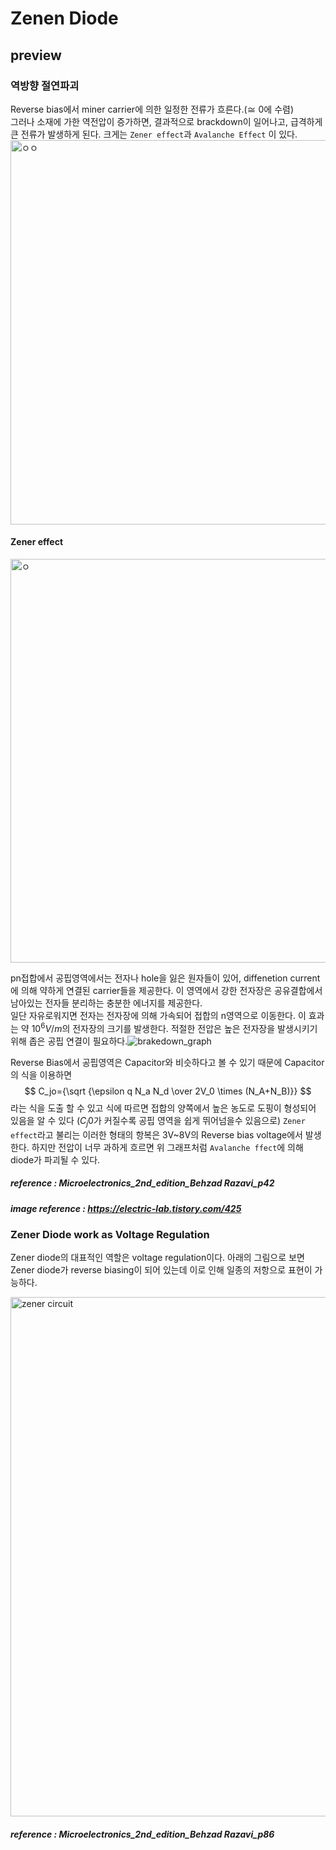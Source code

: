 # Zenen Diode
## preview

### 역방향 절연파괴  
Reverse bias에서 miner carrier에 의한 일정한 전류가 흐른다.($\cong$ 0에 수렴)  
그러나 소재에 가한 역전압이 증가하면, 결과적으로 brackdown이 일어나고, 급격하게 큰 전류가 발생하게 된다. 크게는 `Zener effect`과 `Avalanche Effect` 이 있다.  
<img width="615" alt="ㅇㅇ" src="https://user-images.githubusercontent.com/98220775/225536504-3b41fe0e-1e96-4b16-ad23-23754c87e529.png">

#### Zener effect
<img width="646" alt="ㅇ" src="https://user-images.githubusercontent.com/98220775/225536502-8af872aa-e546-4732-bb43-a231864ee3d3.png">

pn접합에서 공핍영역에서는 전자나 hole을 잃은 원자들이 있어, diffenetion current에 의해 약하게 연결된 carrier들을 제공한다. 이 영역에서 강한 전자장은 공유결합에서 남아있는 전자들 분리하는 충분한 에너지를 제공한다.  
일단 자유로워지면 전자는 전자장에 의해 가속되어 접합의 n영역으로 이동한다. 이 효과는 약 $10^6V/m$의 전자장의 크기를 발생한다. 적절한 전압은 높은 전자장을 발생시키기 위해 좁은 공핍 연결이 필요하다.![brakedown_graph](https://user-images.githubusercontent.com/98220775/225528890-4be1e808-9fed-4d16-975e-b12e185dbafb.png)

 Reverse Bias에서 공핍영역은 Capacitor와 비슷하다고 볼 수 있기 때문에 Capacitor의 식을 이용하면  
 $$
 C_jo={\sqrt {\epsilon q N_a N_d \over 2V_0 \times (N_A+N_B)}}
 $$
 라는 식을 도출 할 수 있고 식에 따르면 접합의 양쪽에서 높은 농도로 도핑이 형성되어 있음을 알 수 있다 ($C_j0$가 커질수록 공핍 영역을 쉽게 뛰어넘을수 있음으로) `Zener effect`라고 불리는 이러한 형태의 항복은 3V~8V의 Reverse bias voltage에서 발생한다. 하지만 전압이 너무 과하게 흐르면 위 그래프처럼 `Avalanche ffect`에 의해 diode가 파괴될 수 있다.
 ##### reference : Microelectronics_2nd_edition_Behzad Razavi_p42 
 ##### image reference : https://electric-lab.tistory.com/425 
### Zener Diode work as Voltage Regulation
  Zener diode의 대표적인 역할은 voltage regulation이다. 아래의 그림으로 보면 Zener diode가 reverse biasing이 되어 있는데 이로 인해 일종의 저항으로 표현이 가능하다.
 
 <img width="831" alt="zener circuit" src="https://user-images.githubusercontent.com/98220775/225535414-936dbf3d-369b-451a-a288-f5f026f9e834.png">
 
 

 ##### reference : Microelectronics_2nd_edition_Behzad Razavi_p86 
